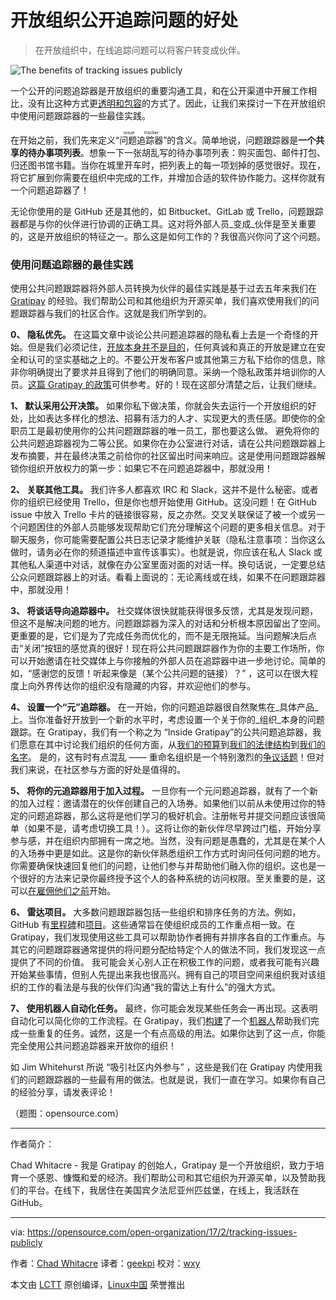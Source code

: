 开放组织公开追踪问题的好处
============================================================

> 在开放组织中，在线追踪问题可以将客户转变成伙伴。

 ![The benefits of tracking issues publicly](https://opensource.com/sites/default/files/styles/image-full-size/public/images/life/OSDC_bees_network.png?itok=Ims9tFQS "The benefits of tracking issues publicly") 

一个公开的问题追踪器是开放组织的重要沟通工具，和在公开渠道中开展工作相比，没有比这种方式更[透明和包容][6]的方式了。因此，让我们来探讨一下在开放组织中使用问题跟踪器的一些最佳实践。

在开始之前，我们先来定义“<ruby>问题追踪器<rt>issue tracker</rt></ruby>”的含义。简单地说，问题跟踪器是**一个共享的待办事项列表**。想象一下一张胡乱写的待办事项列表：购买面包、邮件打包、归还图书馆书籍。当你在城里开车时，把列表上的每一项划掉的感觉很好。现在，将它扩展到你需要在组织中完成的工作，并增加合适的软件协作能力。这样你就有一个问题追踪器了！

无论你使用的是 GitHub 还是其他的，如 Bitbucket、GitLab 或 Trello，问题跟踪器都是与你的伙伴进行协调的正确工具。这对将外部人员_变成_伙伴是至关重要的，这是开放组织的特征之一。那么这是如何工作的？我很高兴你问了这个问题。

### 使用问题追踪器的最佳实践

使用公共问题跟踪器将外部人员转换为伙伴的最佳实践是基于过去五年来我们在 [Gratipay][7] 的经验。我们帮助公司和其他组织为开源买单，我们喜欢使用我们的问题跟踪器与我们的社区合作。这就是我们所学到的。

**0、 隐私优先。** 在这篇文章中谈论公共问题追踪器的隐私看上去是一个奇怪的开始。但是我们必须记住，[开放本身并不是目的][8]，任何真诚和真正的开放是建立在安全和认可的坚实基础之上的。不要公开发布客户或其他第三方私下给你的信息，除非你明确提出了要求并且得到了他们的明确同意。采纳一个隐私政策并培训你的人员。[这篇 Gratipay 的政策][9]可供参考。好的！现在这部分清楚之后，让我们继续。

**1、 默认采用公开决策。** 如果你私下做决策，你就会失去运行一个开放组织的好处，比如表达多样化的想法、招募有活力的人才、实现更大的责任感。即使你的全职员工是最初使用你的公共问题跟踪器的唯一员工，那也要这么做。 避免将你的公共问题追踪器视为二等公民。如果你在办公室进行对话，请在公共问题跟踪器上发布摘要，并在最终决策之前给你的社区留出时间来响应。这是使用问题跟踪器解锁你组织开放权力的第一步：如果它不在问题追踪器中，那就没用！

**2、 关联其他工具。** 我们许多人都喜欢 IRC 和 Slack，这并不是什么秘密。或者你的组织已经使用 Trello，但是你也想开始使用 GitHub。这没问题！在 GitHub issue 中放入 Trello 卡片的链接很容易，反之亦然。交叉关联保证了被一个或另一个问题困住的外部人员能够发现帮助它们充分理解这个问题的更多相关信息。对于聊天服务，你可能需要配置公共日志记录才能维护关联（隐私注意事项：当你这么做时，请务必在你的频道描述中宣传该事实）。也就是说，你应该在私人 Slack 或其他私人渠道中对话，就像在办公室里面对面的对话一样。换句话说，一定要总结公众问题跟踪器上的对话。看看上面说的：无论离线或在线，如果不在问题跟踪器中，那就没用！

**3、 将谈话导向追踪器中。** 社交媒体很快就能获得很多反馈，尤其是发现问题，但这不是解决问题的地方。问题跟踪器为深入的对话和分析根本原因留出了空间。更重要的是，它们是为了完成任务而优化的，而不是无限拖延。当问题解决后点击“关闭”按钮的感觉真的很好！现在将公共问题跟踪器作为你的主要工作场所，你可以开始邀请在社交媒体上与你接触的外部人员在追踪器中进一步地讨论。简单的如，“感谢您的反馈！听起来像是（某个公共问题的链接）？” ，这可以在很大程度上向外界传达你的组织没有隐藏的内容，并欢迎他们的参与。

**4、 设置一个“元”追踪器。** 在一开始，你的问题追踪器很自然聚焦在_具体产品_上。当你准备好开放到一个新的水平时，考虑设置一个关于你的_组织_本身的问题跟踪。在 Gratipay，我们有一个称之为 “Inside Gratipay”的公共问题追踪器，我们愿意在其中讨论我们组织的任何方面，从[我们的预算][10]到[我们的法律结构][11]到[我们的名字][12]。 是的，这有时有点混乱 —— 重命名组织是一个特别激烈的[争议话题][13]！但对我们来说，在社区参与方面的好处是值得的。

**5、 将你的元追踪器用于加入过程。** 一旦你有一个元问题追踪器，就有了一个新的加入过程：邀请潜在的伙伴创建自己的入场券。如果他们以前从未使用过你的特定的问题追踪器，那么这将是他们学习的极好机会。注册帐号并提交问题应该很简单（如果不是，请考虑切换工具！）。这将让你的新伙伴尽早跨过门槛，开始分享参与感，并在组织内部拥有一席之地。当然，没有问题是愚蠢的，尤其是在某个人的入场券中更是如此。这是你的新伙伴熟悉组织工作方式时询问任何问题的地方。你需要确保快速回复他们的问题，让他们参与并帮助他们融入你的组织。这也是一个很好的方法来记录你最终授予这个人的各种系统的访问权限。至关重要的是，这可以[在雇佣他们之前][14]开始。

**6、 雷达项目。** 大多数问题跟踪器包括一些组织和排序任务的方法。例如，GitHub 有[里程碑][15]和[项目][16]。这些通常旨在使组织成员的工作重点相一致。在 Gratipay，我们发现使用这些工具可以帮助协作者拥有并排序各自的工作重点。与其它的问题跟踪器通常提供的将问题分配给特定个人的做法不同，我们发现这一点提供了不同的价值。 我可能会关心别人正在积极工作的问题，或者我可能有兴趣开始某些事情，但别人先提出来我也很高兴。拥有自己的项目空间来组织我对该组织的工作的看法是与我的伙伴们沟通“我的雷达上有什么”的强大方式。

**7、 使用机器人自动化任务。** 最终，你可能会发现某些任务会一再出现。这表明自动化可以简化你的工作流程。在 Gratipay，我们[构建][17]了一个[机器人][18]帮助我们完成一些重复的任务。诚然，这是一个有点高级的用法。如果你达到了这一点，你能完全使用公共问题追踪器来开放你的组织！

如 Jim Whitehurst 所说 “吸引社区内外参与” ，这些是我们在 Gratipay 内使用我们的问题跟踪器的一些最有用的做法。也就是说，我们一直在学习。如果你有自己的经验分享，请发表评论！

（题图：opensource.com）

--------------------------------------------------------------------------------


作者简介：

Chad Whitacre - 我是 Gratipay 的创始人，Gratipay 是一个开放组织，致力于培育一个感恩、慷慨和爱的经济。我们帮助公司和其它组织为开源买单，以及赞助我们的平台。在线下，我居住在美国宾夕法尼亚州匹兹堡，在线上，我活跃在 GitHub。

--------------------------------------------------------------------------------

via: https://opensource.com/open-organization/17/2/tracking-issues-publicly

作者：[Chad Whitacre][a]
译者：[geekpi](https://github.com/geekpi)
校对：[wxy](https://github.com/wxy)

本文由 [LCTT](https://github.com/LCTT/TranslateProject) 原创编译，[Linux中国](https://linux.cn/) 荣誉推出

[a]:https://opensource.com/users/whit537
[1]:https://opensource.com/open-organization/resources/leaders-manual?src=too_resource_menu
[2]:https://opensource.com/open-organization/resources/field-guide?src=too_resource_menu
[3]:https://opensource.com/open-organization/resources/open-org-definition?src=too_resource_menu
[4]:https://opensource.com/open-organization/resources/open-decision-framework?src=too_resource_menu
[5]:https://opensource.com/open-organization/17/2/tracking-issues-publicly?rate=S5mrFkcwQzkErQQMkHYyaaMxF5j5xtZBHW91EPluD1A
[6]:https://opensource.com/open-organization/resources/open-org-definition
[7]:https://gratipay.com/
[8]:https://opensource.com/open-organization/16/9/openness-means-to-what-end
[9]:http://inside.gratipay.com/howto/seek-consent
[10]:https://github.com/gratipay/inside.gratipay.com/issues/928
[11]:https://github.com/gratipay/inside.gratipay.com/issues/72
[12]:https://github.com/gratipay/inside.gratipay.com/issues/73
[13]:http://bikeshed.com/
[14]:https://opensource.com/open-organization/16/5/employees-let-them-hire-themselves
[15]:https://help.github.com/articles/creating-and-editing-milestones-for-issues-and-pull-requests/
[16]:https://help.github.com/articles/about-projects/
[17]:https://github.com/gratipay/bot
[18]:https://github.com/gratipay-bot
[19]:https://opensource.com/user/73891/feed
[20]:https://opensource.com/users/whit537
